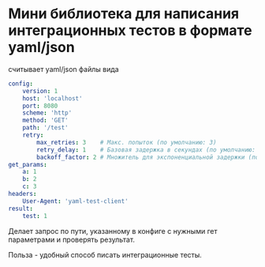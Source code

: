 # Мини библиотека для написания интеграционных тестов в формате yaml/json

считывает yaml/json файлы вида 

```yaml
config:
    version: 1
    host: 'localhost'
    port: 8080
    scheme: 'http'
    method: 'GET'
    path: '/test'
    retry:
        max_retries: 3    # Макс. попыток (по умолчанию: 3)
        retry_delay: 1    # Базовая задержка в секундах (по умолчанию: 1)
        backoff_factor: 2 # Множитель для экспоненциальной задержки (по умолчанию: 2)
get_params:
    a: 1
    b: 2
    c: 3
headers: 
    User-Agent: 'yaml-test-client'
result:
    test: 1
```

Делает запрос по пути, указанному в конфиге с нужными гет параметрами и проверять результат.

Польза - удобный способ писать интеграционные тесты.
